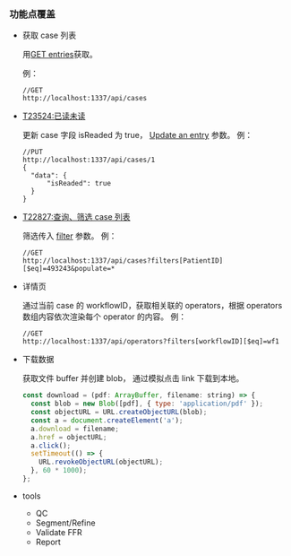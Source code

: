 ### 功能点覆盖

- 获取 case 列表

  用[GET entries](https://docs.strapi.io/developer-docs/latest/developer-resources/database-apis-reference/rest-api.html#get-entries)获取。

  例：

  ```
  //GET
  http://localhost:1337/api/cases
  ```

- [T23524:已读未读](https://pha.curacloudplatform.com/T23524)

  更新 case 字段 isReaded 为 true， [Update an entry](https://docs.strapi.io/developer-docs/latest/developer-resources/database-apis-reference/rest-api.html#update-an-entry) 参数。
  例：

  ```
  //PUT
  http://localhost:1337/api/cases/1
  {
    "data": {
        "isReaded": true
    }
  }
  ```

- [T22827:查询、筛选 case 列表](https://pha.curacloudplatform.com/T22827)

  筛选传入 [filter](https://docs.strapi.io/developer-docs/latest/developer-resources/database-apis-reference/rest/filtering-locale-publication.html#filtering) 参数。
  例：

  ```
  //GET
  http://localhost:1337/api/cases?filters[PatientID][$eq]=493243&populate=*
  ```

- 详情页

  通过当前 case 的 workflowID，获取相关联的 operators，根据 operators 数组内容依次渲染每个 operator 的内容。
  例：

  ```
  //GET
  http://localhost:1337/api/operators?filters[workflowID][$eq]=wf1
  ```

- 下载数据

  获取文件 buffer 并创建 blob， 通过模拟点击 link 下载到本地。

  ```js
  const download = (pdf: ArrayBuffer, filename: string) => {
    const blob = new Blob([pdf], { type: 'application/pdf' });
    const objectURL = URL.createObjectURL(blob);
    const a = document.createElement('a');
    a.download = filename;
    a.href = objectURL;
    a.click();
    setTimeout(() => {
      URL.revokeObjectURL(objectURL);
    }, 60 * 1000);
  };
  ```

- tools

  - QC
  - Segment/Refine
  - Validate FFR
  - Report
